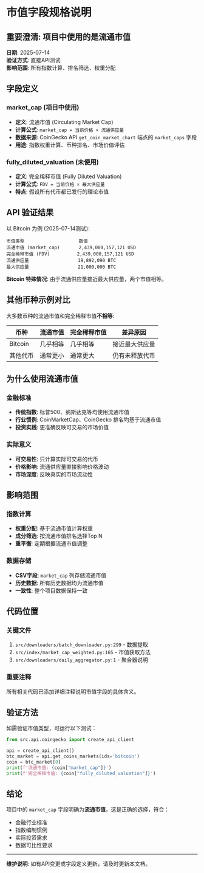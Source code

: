 # 市值字段规格说明

## 重要澄清: 项目中使用的是流通市值

**日期**: 2025-07-14  
**验证方式**: 直接API测试  
**影响范围**: 所有指数计算、排名筛选、权重分配

## 字段定义

### market_cap (项目中使用)
- **定义**: 流通市值 (Circulating Market Cap)
- **计算公式**: `market_cap = 当前价格 × 流通供应量`
- **数据来源**: CoinGecko API `get_coin_market_chart` 端点的 `market_caps` 字段
- **用途**: 指数权重计算、币种排名、市场价值评估

### fully_diluted_valuation (未使用)
- **定义**: 完全稀释市值 (Fully Diluted Valuation)
- **计算公式**: `FDV = 当前价格 × 最大供应量`
- **特点**: 假设所有代币都已发行的理论市值

## API 验证结果

以 Bitcoin 为例 (2025-07-14测试):

```
市值类型                    数值
流通市值 (market_cap)       2,439,000,157,121 USD
完全稀释市值 (FDV)          2,439,000,157,121 USD
流通供应量                  19,892,090 BTC
最大供应量                  21,000,000 BTC
```

**Bitcoin 特殊情况**: 由于流通供应量接近最大供应量，两个市值相等。

## 其他币种示例对比

大多数币种的流通市值和完全稀释市值**不相等**:

| 币种 | 流通市值 | 完全稀释市值 | 差异原因 |
|------|----------|--------------|----------|
| Bitcoin | 几乎相等 | 几乎相等 | 接近最大供应量 |
| 其他代币 | 通常更小 | 通常更大 | 仍有未释放代币 |

## 为什么使用流通市值

### 金融标准
- **传统指数**: 标普500、纳斯达克等均使用流通市值
- **行业惯例**: CoinMarketCap、CoinGecko 排名均基于流通市值
- **投资实践**: 更准确反映可交易的市场价值

### 实际意义
- **可交易性**: 只计算实际可交易的代币
- **价格影响**: 流通供应量直接影响价格波动
- **市场深度**: 反映真实的市场流动性

## 影响范围

### 指数计算
- **权重分配**: 基于流通市值计算权重
- **成分筛选**: 按流通市值排名选择Top N
- **重平衡**: 定期根据流通市值调整

### 数据存储
- **CSV字段**: `market_cap` 列存储流通市值
- **历史数据**: 所有历史数据均为流通市值
- **一致性**: 整个项目数据保持一致

## 代码位置

### 关键文件
1. `src/downloaders/batch_downloader.py:299` - 数据提取
2. `src/index/market_cap_weighted.py:165` - 市值获取方法
3. `src/downloaders/daily_aggregator.py:1` - 聚合器说明

### 重要注释
所有相关代码已添加详细注释说明市值字段的具体含义。

## 验证方法

如需验证市值类型，可运行以下测试：

```python
from src.api.coingecko import create_api_client

api = create_api_client()
btc_market = api.get_coins_markets(ids='bitcoin')
coin = btc_market[0]
print(f'流通市值: {coin["market_cap"]}')
print(f'完全稀释市值: {coin["fully_diluted_valuation"]}')
```

## 结论

项目中的 `market_cap` 字段明确为**流通市值**，这是正确的选择，符合：
- 金融行业标准
- 指数编制惯例  
- 实际投资需求
- 数据可比性要求

---

**维护说明**: 如有API变更或字段定义更新，请及时更新本文档。
